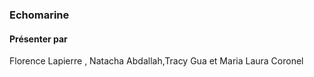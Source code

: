### Echomarine
#### Présenter par 
Florence Lapierre , Natacha Abdallah,Tracy Gua et Maria Laura Coronel
